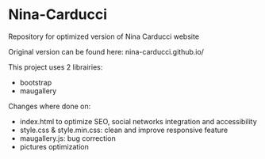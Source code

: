 # Nina-Carducci
Repository for optimized version of Nina Carducci website

Original version can be found here:
nina-carducci.github.io/

This project uses 2 librairies:
 - bootstrap
 - maugallery

Changes where done on:
 - index.html to optimize SEO, social networks integration and accessibility
 - style.css & style.min.css: clean and improve responsive feature
 - maugallery.js: bug correction
 - pictures optimization
